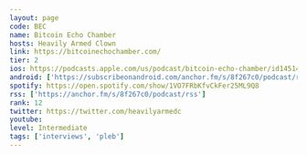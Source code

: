 ```yaml
---
layout: page
code: BEC
name: Bitcoin Echo Chamber
hosts: Heavily Armed Clown
link: https://bitcoinechochamber.com/
tier: 2
ios: https://podcasts.apple.com/us/podcast/bitcoin-echo-chamber/id1451420323
android: ['https://subscribeonandroid.com/anchor.fm/s/8f267c0/podcast/rss']
spotify: https://open.spotify.com/show/1VO7FRbKfvCkFer25ML9Q8
rss: ['https://anchor.fm/s/8f267c0/podcast/rss']
rank: 12
twitter: https://twitter.com/heavilyarmedc
youtube: 
level: Intermediate
tags: ['interviews', 'pleb']
---
```

